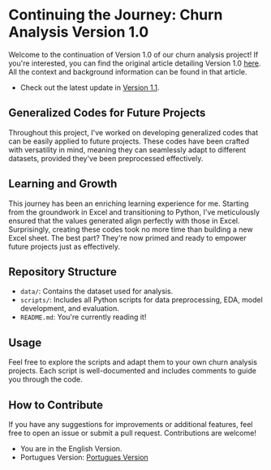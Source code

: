 # Continuing the Journey: Churn Analysis Version 1.0

Welcome to the continuation of Version 1.0 of our churn analysis project! If you're interested, you can find the original article detailing Version 1.0 [here](https://medium.com/@raul-data-scientist/churn-em-app-de-delivery-sql-preditiva-ai-4519b014fd9e). All the context and background information can be found in that article.

- Check out the latest update in [Version 1.1](https://medium.com/@raul-data-scientist/python-vers%C3%A3o-1-1-churn-em-app-de-delivery-sql-preditiva-ai-e00bf8e7b958).

## Generalized Codes for Future Projects

Throughout this project, I've worked on developing generalized codes that can be easily applied to future projects. These codes have been crafted with versatility in mind, meaning they can seamlessly adapt to different datasets, provided they've been preprocessed effectively.

## Learning and Growth

This journey has been an enriching learning experience for me. Starting from the groundwork in Excel and transitioning to Python, I've meticulously ensured that the values generated align perfectly with those in Excel. Surprisingly, creating these codes took no more time than building a new Excel sheet. The best part? They're now primed and ready to empower future projects just as effectively.

## Repository Structure

- `data/`: Contains the dataset used for analysis.
- `scripts/`: Includes all Python scripts for data preprocessing, EDA, model development, and evaluation.
- `README.md`: You're currently reading it!

## Usage

Feel free to explore the scripts and adapt them to your own churn analysis projects. Each script is well-documented and includes comments to guide you through the code.

## How to Contribute

If you have any suggestions for improvements or additional features, feel free to open an issue or submit a pull request. Contributions are welcome!

- You are in the English Version.
- Portugues Version: [Portugues Version]([https://github.com/Raul-Data-Scientist/004Churn-PortugueseVersion-)

